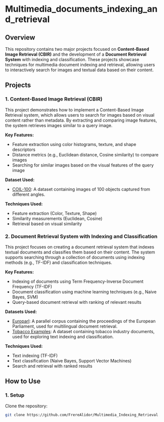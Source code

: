 # Multimedia_documents_indexing_and_retrieval

## Overview
This repository contains two major projects focused on **Content-Based Image Retrieval (CBIR)** and the development of a **Document Retrieval System** with indexing and classification. These projects showcase techniques for multimedia document indexing and retrieval, allowing users to interactively search for images and textual data based on their content.

## Projects

### 1. **Content-Based Image Retrieval (CBIR)**
   This project demonstrates how to implement a Content-Based Image Retrieval system, which allows users to search for images based on visual content rather than metadata. By extracting and comparing image features, the system retrieves images similar to a query image.

   **Key Features:**
   - Feature extraction using color histograms, texture, and shape descriptors
   - Distance metrics (e.g., Euclidean distance, Cosine similarity) to compare images
   - Searching for similar images based on the visual features of the query image

   **Dataset Used:**
   - [COIL-100](https://www.cs.columbia.edu/CAVE/software/softlib/coil-100.php): A dataset containing images of 100 objects captured from different angles.

   **Techniques Used:**
   - Feature extraction (Color, Texture, Shape)
   - Similarity measurements (Euclidean, Cosine)
   - Retrieval based on visual similarity

### 2. **Document Retrieval System with Indexing and Classification**
   This project focuses on creating a document retrieval system that indexes textual documents and classifies them based on their content. The system supports searching through a collection of documents using indexing methods (e.g., TF-IDF) and classification techniques.

   **Key Features:**
   - Indexing of documents using Term Frequency-Inverse Document Frequency (TF-IDF)
   - Document classification using machine learning techniques (e.g., Naive Bayes, SVM)
   - Query-based document retrieval with ranking of relevant results

   **Datasets Used:**
   - [Europarl](http://www.statmt.org/europarl/): A parallel corpus containing the proceedings of the European Parliament, used for multilingual document retrieval.
   - [Tobacco Examples](https://tobaccodocuments.org/): A dataset containing tobacco industry documents, used for exploring text indexing and classification.

   **Techniques Used:**
   - Text indexing (TF-IDF)
   - Text classification (Naive Bayes, Support Vector Machines)
   - Search and retrieval with ranked results

## How to Use

### 1. **Setup**
Clone the repository:
```bash
git clone https://github.com/FrereAlidor/Multimedia_Indexing_Retrieval.git
